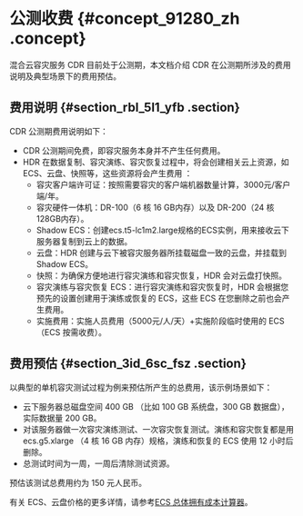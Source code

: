 # 公测收费 {#concept_91280_zh .concept}

混合云容灾服务 CDR 目前处于公测期，本文档介绍 CDR 在公测期所涉及的费用说明及典型场景下的费用预估。

## 费用说明 {#section_rbl_5l1_yfb .section}

CDR 公测期费用说明如下：

-   CDR 公测期间免费，即容灾服务本身并不产生任何费用。
-   HDR 在数据复制、容灾演练、容灾恢复过程中，将会创建相关云上资源，如 ECS、云盘、快照等，这些资源将会产生费用 ：
    -   容灾客户端许可证：按照需要容灾的客户端机器数量计算，3000元/客户端/年。
    -   容灾硬件一体机：DR-100（6 核 16 GB内存）以及 DR-200（24 核 128GB内存）。
    -   Shadow ECS：创建ecs.t5-lc1m2.large规格的ECS实例，用来接收云下服务器复制到云上的数据。
    -   云盘：HDR 创建与云下被容灾服务器所挂载磁盘一致的云盘，并挂载到 Shadow ECS。
    -   快照：为确保方便地进行容灾演练和容灾恢复，HDR 会对云盘打快照。
    -   容灾演练与容灾恢复 ECS：进行容灾演练和容灾恢复时，HDR 会根据您预先的设置创建用于演练或恢复的 ECS，这些 ECS 在您删除之前也会产生费用。
    -   实施费用：实施人员费用（5000元/人/天）+实施阶段临时使用的 ECS（ECS 按需收费）。

## 费用预估 {#section_3id_6sc_fsz .section}

以典型的单机容灾测试过程为例来预估所产生的总费用，该示例场景如下：

-   云下服务器总磁盘空间 400 GB （比如 100 GB 系统盘，300 GB 数据盘），实际数据量 200 GB。
-   对该服务器做一次容灾演练测试、一次容灾恢复测试。演练和容灾恢复都是用 ecs.g5.xlarge （4 核 16 GB 内存）规格，演练和恢复的 ECS 使用 12 小时后删除。
-   总测试时间为一周，一周后清除测试资源。

预估该测试总费用约为 150 元人民币。

有关 ECS、云盘价格的更多详情，请参考[ECS 总体拥有成本计算器](https://tco.aliyun.com/tco/ecs/overview)。

